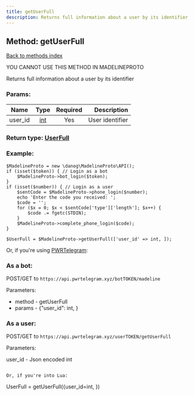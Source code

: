 ```yaml
---
title: getUserFull
description: Returns full information about a user by its identifier
---
```

## Method: getUserFull  
[Back to methods index](index.md)


YOU CANNOT USE THIS METHOD IN MADELINEPROTO


Returns full information about a user by its identifier

### Params:

| Name     |    Type       | Required | Description |
|----------|:-------------:|:--------:|------------:|
|user\_id|[int](../types/int.md) | Yes|User identifier|


### Return type: [UserFull](../types/UserFull.md)

### Example:


```
$MadelineProto = new \danog\MadelineProto\API();
if (isset($token)) { // Login as a bot
    $MadelineProto->bot_login($token);
}
if (isset($number)) { // Login as a user
    $sentCode = $MadelineProto->phone_login($number);
    echo 'Enter the code you received: ';
    $code = '';
    for ($x = 0; $x < $sentCode['type']['length']; $x++) {
        $code .= fgetc(STDIN);
    }
    $MadelineProto->complete_phone_login($code);
}

$UserFull = $MadelineProto->getUserFull(['user_id' => int, ]);
```

Or, if you're using [PWRTelegram](https://pwrtelegram.xyz):

### As a bot:

POST/GET to `https://api.pwrtelegram.xyz/botTOKEN/madeline`

Parameters:

* method - getUserFull
* params - {"user_id": int, }



### As a user:

POST/GET to `https://api.pwrtelegram.xyz/userTOKEN/getUserFull`

Parameters:

user_id - Json encoded int


```

Or, if you're into Lua:

```
UserFull = getUserFull({user_id=int, })
```


